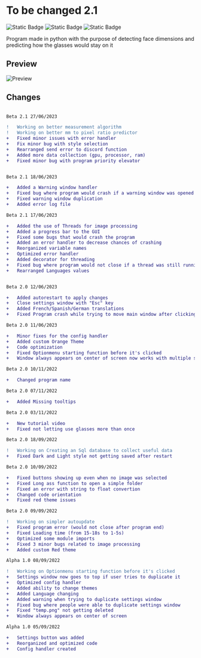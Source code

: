 # To be changed 2.1
![Static Badge](https://img.shields.io/badge/Version-Beta%20v2.1-8ebff1?style=for-the-badge&logo=v)
![Static Badge](https://img.shields.io/badge/Language-python-3776ab?style=for-the-badge&logo=python)
![Static Badge](https://img.shields.io/badge/Made%20by-Ricardo%20Martins%20and%20Jo%C3%A3o%20Marcos-851ebc?style=for-the-badge)  
 

Program made in python with the purpose of detecting face dimensions and predicting how the glasses would stay on it 

## Preview

![Preview](https://i.imgur.com/ptDIh3F.png)


## Changes
```diff

Beta 2.1 27/06/2023

!   Working on better measurement algorithm
!   Working on better mm to pixel ratio predictor 
+   Fixed minor issues with error handler
+   Fix minor bug with style selection
+   Rearranged send error to discord function
+   Added more data collection (gpu, processor, ram)
+   Fixed minor bug with program priority elevator


Beta 2.1 18/06/2023

+   Added a Warning window handler
+   Fixed bug where program would crash if a warning window was opened
+   Fixed warning window duplication
+   Added error log file

Beta 2.1 17/06/2023

+   Added the use of Threads for image processing
+   Added a progress bar to the GUI
+   Fixed some bugs that would crash the program
+   Added an error handler to decrease chances of crashing
+   Reorganized variable names
+   Optimized error handler
+   Added decorator for threading
+   Fixed bug where program would not close if a thread was still running
+   Rearranged Languages values


Beta 2.0 12/06/2023

+   Added autorestart to apply changes
+   Close settings window with "Esc" key
+   Added French/Spanish/German translations
+   Fixed Program crash while trying to move main window after clicking on about button

Beta 2.0 11/06/2023

+   Minor fixes for the config handler
+   Added custom Orange Theme
+   Code optimization
+   Fixed Optionmenu starting function before it's clicked
+   Window always appears on center of screen now works with multiple screens

Beta 2.0 10/11/2022

+   Changed program name

Beta 2.0 07/11/2022

+   Added Missing tooltips

Beta 2.0 03/11/2022

+   New tutorial video
+   Fixed not letting use glasses more than once

Beta 2.0 18/09/2022

!   Working on Creating an Sql database to collect useful data
+   Fixed Dark and Light style not getting saved after restart

Beta 2.0 10/09/2022

+   Fixed buttons showing up even when no image was selected
+   Fixed Long ass function to open a simple folder 
+   Fixed an error with string to float convertion
+   Changed code orientation
+   Fixed red theme issues

Beta 2.0 09/09/2022

!   Working on simpler autoupdate
+   Fixed program error (would not close after program end)
+   Fixed Loading time (from 15-18s to 1-5s)
+   Optimized some module imports
+   Fixed 3 minor bugs related to image processing
+   Added custom Red theme

Alpha 1.0 08/09/2022

!   Working on Optionmenu starting function before it's clicked
+   Settings window now goes to top if user tries to duplicate it
+   Optimized config handler
+   Added ability to change themes
+   Added Language changing
+   Added warning when trying to duplicate settings window
+   Fixed bug where people were able to duplicate settings window
+   Fixed "temp.png" not getting deleted  
+   Window always appears on center of screen

Alpha 1.0 05/09/2022

+   Settings button was added
+   Reorganized and optimized code
+   Config handler created
```
